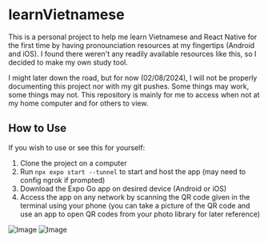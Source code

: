 # learnVietnamese

This is a personal project to help me learn Vietnamese and React Native for the first time by having pronounciation resources at my fingertips (Android and iOS). I found there weren't any readily available resources like this, so I decided to make my own study tool.

I might later down the road, but for now (02/08/2024), I will not be properly documenting this project nor with my git pushes. Some things may work, some things may not. This repository is mainly for me to access when not at my home computer and for others to view.

## How to Use

If you wish to use or see this for yourself:

1. Clone the project on a computer
2. Run `npx expo start --tunnel` to start and host the app (may need to config ngrok if prompted)
3. Download the Expo Go app on desired device (Android or iOS)
4. Access the app on any network by scanning the QR code given in the terminal using your phone (you can take a picture of the QR code and use an app to open QR codes from your photo library for later reference)

![Image](https://github.com/user-attachments/assets/2751910f-cc93-46a6-8a98-c301166db8b9) ![Image](https://github.com/user-attachments/assets/92ab423d-25d5-4747-a7f4-dbf45aba2a89)

